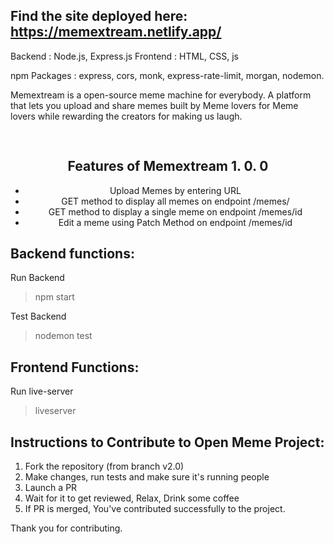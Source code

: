 ## Find the site deployed here: https://memextream.netlify.app/
Backend : Node.js, Express.js
Frontend : HTML, CSS, js

npm Packages : express, cors, monk, express-rate-limit, morgan, nodemon.

Memextream is a open-source meme machine for everybody. A platform that lets you upload and share memes built by Meme lovers for Meme lovers while rewarding the creators for making us laugh.


<h2 style="text-align: center; padding-top: 30px;">Features of Memextream 1. 0. 0</h2>
        <ul style="text-align: center;">
            <li>Upload Memes by entering URL</li>
            <li>GET method to display all memes on endpoint /memes/</li>
            <li>GET method to display a single meme on endpoint /memes/id</li>
            <li>Edit a meme using Patch Method on endpoint /memes/id</li>  
        </ul>


## Backend functions:
Run Backend 
>npm start

Test Backend
>nodemon test


## Frontend Functions:
Run live-server
>liveserver


## Instructions to Contribute to Open Meme Project:

1. Fork the repository (from branch v2.0)
2. Make changes, run tests and make sure it's running people
3. Launch a PR 
4. Wait for it to get reviewed, Relax, Drink some coffee
5. If PR is merged, You've contributed successfully to the project.

Thank you for contributing.

